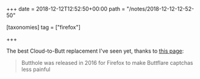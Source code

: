 +++
date = 2018-12-12T12:52:50+00:00
path = "/notes/2018-12-12-12-52-50"

[taxonomies]
tag = ["firefox"]

+++

The best Cloud-to-Butt replacement I've seen yet, thanks to [this page](https://www.ghacks.net/2018/12/12/buster-promises-to-solve-captchas-automatically/):

> Butthole was released in 2016 for Firefox to make Buttflare captchas less painful